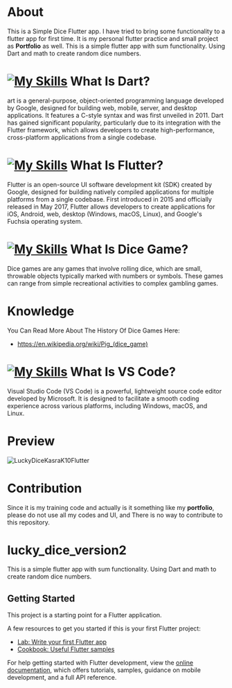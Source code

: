 # About
This is a Simple Dice Flutter app. I have tried to bring some functionality to a flutter app for first time. It is my personal flutter practice and small project as **Portfolio** as well. This is a simple flutter app with sum functionality. Using Dart and math to create random dice numbers.

# [![My Skills](https://skillicons.dev/icons?i=dart)](https://skillicons.dev) What Is Dart?
art is a general-purpose, object-oriented programming language developed by Google, designed for building web, mobile, server, and desktop applications. It features a C-style syntax and was first unveiled in 2011. Dart has gained significant popularity, particularly due to its integration with the Flutter framework, which allows developers to create high-performance, cross-platform applications from a single codebase.

# [![My Skills](https://skillicons.dev/icons?i=flutter)](https://skillicons.dev) What Is Flutter? 
Flutter is an open-source UI software development kit (SDK) created by Google, designed for building natively compiled applications for multiple platforms from a single codebase. First introduced in 2015 and officially released in May 2017, Flutter allows developers to create applications for iOS, Android, web, desktop (Windows, macOS, Linux), and Google's Fuchsia operating system.

# [![My Skills](https://skillicons.dev/icons?i=androidstudio)](https://skillicons.dev) What Is Dice Game?
Dice games are any games that involve rolling dice, which are small, throwable objects typically marked with numbers or symbols. These games can range from simple recreational activities to complex gambling games.

# Knowledge
You Can Read More About The History Of Dice Games Here:
- https://en.wikipedia.org/wiki/Pig_(dice_game)

# [![My Skills](https://skillicons.dev/icons?i=vscode)](https://skillicons.dev) What Is VS Code?
Visual Studio Code (VS Code) is a powerful, lightweight source code editor developed by Microsoft. It is designed to facilitate a smooth coding experience across various platforms, including Windows, macOS, and Linux.

# Preview
![LuckyDiceKasraK10Flutter](https://github.com/user-attachments/assets/7ff37b3e-e1cb-4c14-928b-c3f2837d83f7)

# Contribution
Since it is my training code and actually is it something like my **portfolio**, please do  not use all my codes and UI, and There is no way to contribute to this repository.

# lucky_dice_version2

This is a simple flutter app with sum functionality. Using Dart and math to create random dice numbers.

## Getting Started

This project is a starting point for a Flutter application.

A few resources to get you started if this is your first Flutter project:

- [Lab: Write your first Flutter app](https://docs.flutter.dev/get-started/codelab)
- [Cookbook: Useful Flutter samples](https://docs.flutter.dev/cookbook)

For help getting started with Flutter development, view the
[online documentation](https://docs.flutter.dev/), which offers tutorials,
samples, guidance on mobile development, and a full API reference.
